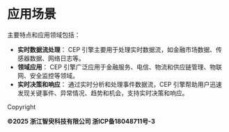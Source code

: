 # 应用场景

主要特点和应用领域包括：

* **实时数据流处理**： CEP 引擎主要用于处理实时数据流，如金融市场数据、传感器数据、网络日志等。
* **领域应用**： CEP 引擎广泛应用于金融服务、电信、物流和供应链管理、物联网、安全监控等领域。
* **实时决策和响应**： 通过实时分析和处理事件数据流，CEP 引擎帮助用户迅速发现关键事件、异常情况、趋势和机会，支持实时决策和响应。

Copyright

**©2025 浙江智臾科技有限公司 浙ICP备18048711号-3**
